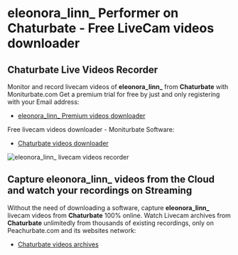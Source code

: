 # eleonora_linn_ Performer on Chaturbate - Free LiveCam videos downloader

## Chaturbate Live Videos Recorder

Monitor and record livecam videos of **eleonora_linn_** from **Chaturbate** with Moniturbate.com
Get a premium trial for free by just and only registering with your Email address:
* [eleonora_linn_ Premium videos downloader](https://moniturbate.com/request-demo-licence-key.html)

Free livecam videos downloader - Moniturbate Software:
* [Chaturbate videos downloader](https://moniturbate.com/moniturbate-download-software.html)

![eleonora_linn_ livecam videos recorder](https://peachurnet.com/templates/moniturbate-software.png)


## Capture eleonora_linn_ videos from the Cloud and watch your recordings on Streaming

Without the need of downloading a software, capture **eleonora_linn_** livecam videos from **Chaturbate** 100% online.
Watch Livecam archives from **Chaturbate** unlimitedly from thousands of existing recordings, only on Peachurbate.com and its websites network:
* [Chaturbate videos archives](https://peachurnet.com/)